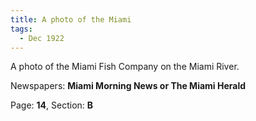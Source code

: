 ```yaml
---  
title: A photo of the Miami  
tags:  
  - Dec 1922  
---  
```

  
A photo of the Miami Fish Company on the Miami River.  
  
Newspapers: **Miami Morning News or The Miami Herald**  
  
Page: **14**, Section: **B** 
